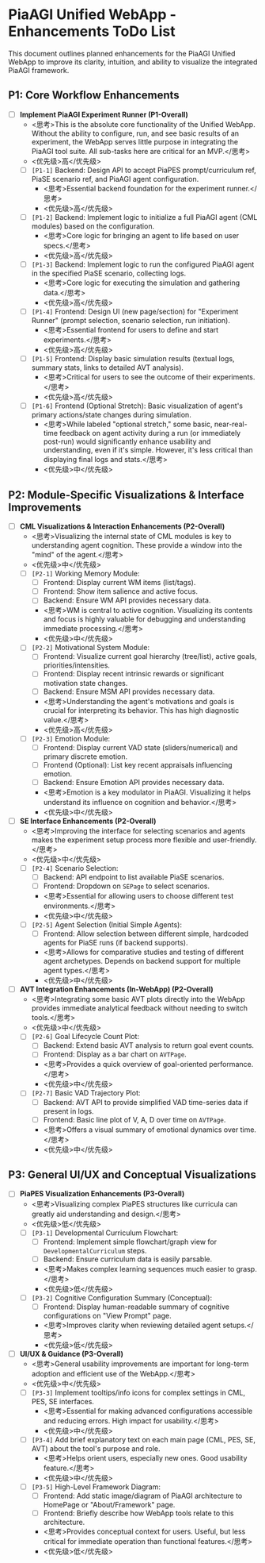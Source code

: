 # PiaAGI Unified WebApp - Enhancements ToDo List

This document outlines planned enhancements for the PiaAGI Unified WebApp to improve its clarity, intuition, and ability to visualize the integrated PiaAGI framework.

## P1: Core Workflow Enhancements

- [ ] **Implement PiaAGI Experiment Runner (P1-Overall)**
    - <思考>This is the absolute core functionality of the Unified WebApp. Without the ability to configure, run, and see basic results of an experiment, the WebApp serves little purpose in integrating the PiaAGI tool suite. All sub-tasks here are critical for an MVP.</思考>
    - <优先级>高</优先级>
    - [ ] `[P1-1]` Backend: Design API to accept PiaPES prompt/curriculum ref, PiaSE scenario ref, and PiaAGI agent configuration.
        - <思考>Essential backend foundation for the experiment runner.</思考>
        - <优先级>高</优先级>
    - [ ] `[P1-2]` Backend: Implement logic to initialize a full PiaAGI agent (CML modules) based on the configuration.
        - <思考>Core logic for bringing an agent to life based on user specs.</思考>
        - <优先级>高</优先级>
    - [ ] `[P1-3]` Backend: Implement logic to run the configured PiaAGI agent in the specified PiaSE scenario, collecting logs.
        - <思考>Core logic for executing the simulation and gathering data.</思考>
        - <优先级>高</优先级>
    - [ ] `[P1-4]` Frontend: Design UI (new page/section) for "Experiment Runner" (prompt selection, scenario selection, run initiation).
        - <思考>Essential frontend for users to define and start experiments.</思考>
        - <优先级>高</优先级>
    - [ ] `[P1-5]` Frontend: Display basic simulation results (textual logs, summary stats, links to detailed AVT analysis).
        - <思考>Critical for users to see the outcome of their experiments.</思考>
        - <优先级>高</优先级>
    - [ ] `[P1-6]` Frontend (Optional Stretch): Basic visualization of agent's primary actions/state changes during simulation.
        - <思考>While labeled "optional stretch," some basic, near-real-time feedback on agent activity during a run (or immediately post-run) would significantly enhance usability and understanding, even if it's simple. However, it's less critical than displaying final logs and stats.</思考>
        - <优先级>中</优先级>

## P2: Module-Specific Visualizations & Interface Improvements

- [ ] **CML Visualizations & Interaction Enhancements (P2-Overall)**
    - <思考>Visualizing the internal state of CML modules is key to understanding agent cognition. These provide a window into the "mind" of the agent.</思考>
    - <优先级>中</优先级>
    - [ ] `[P2-1]` Working Memory Module:
        - [ ] Frontend: Display current WM items (list/tags).
        - [ ] Frontend: Show item salience and active focus.
        - [ ] Backend: Ensure WM API provides necessary data.
        - <思考>WM is central to active cognition. Visualizing its contents and focus is highly valuable for debugging and understanding immediate processing.</思考>
        - <优先级>中</优先级>
    - [ ] `[P2-2]` Motivational System Module:
        - [ ] Frontend: Visualize current goal hierarchy (tree/list), active goals, priorities/intensities.
        - [ ] Frontend: Display recent intrinsic rewards or significant motivation state changes.
        - [ ] Backend: Ensure MSM API provides necessary data.
        - <思考>Understanding the agent's motivations and goals is crucial for interpreting its behavior. This has high diagnostic value.</思考>
        - <优先级>高</优先级>
    - [ ] `[P2-3]` Emotion Module:
        - [ ] Frontend: Display current VAD state (sliders/numerical) and primary discrete emotion.
        - [ ] Frontend (Optional): List key recent appraisals influencing emotion.
        - [ ] Backend: Ensure Emotion API provides necessary data.
        - <思考>Emotion is a key modulator in PiaAGI. Visualizing it helps understand its influence on cognition and behavior.</思考>
        - <优先级>中</优先级>
- [ ] **SE Interface Enhancements (P2-Overall)**
    - <思考>Improving the interface for selecting scenarios and agents makes the experiment setup process more flexible and user-friendly.</思考>
    - <优先级>中</优先级>
    - [ ] `[P2-4]` Scenario Selection:
        - [ ] Backend: API endpoint to list available PiaSE scenarios.
        - [ ] Frontend: Dropdown on `SEPage` to select scenarios.
        - <思考>Essential for allowing users to choose different test environments.</思考>
        - <优先级>中</优先级>
    - [ ] `[P2-5]` Agent Selection (Initial Simple Agents):
        - [ ] Frontend: Allow selection between different simple, hardcoded agents for PiaSE runs (if backend supports).
        - <思考>Allows for comparative studies and testing of different agent archetypes. Depends on backend support for multiple agent types.</思考>
        - <优先级>中</优先级>
- [ ] **AVT Integration Enhancements (In-WebApp) (P2-Overall)**
    - <思考>Integrating some basic AVT plots directly into the WebApp provides immediate analytical feedback without needing to switch tools.</思考>
    - <优先级>中</优先级>
    - [ ] `[P2-6]` Goal Lifecycle Count Plot:
        - [ ] Backend: Extend basic AVT analysis to return goal event counts.
        - [ ] Frontend: Display as a bar chart on `AVTPage`.
        - <思考>Provides a quick overview of goal-oriented performance.</思考>
        - <优先级>中</优先级>
    - [ ] `[P2-7]` Basic VAD Trajectory Plot:
        - [ ] Backend: AVT API to provide simplified VAD time-series data if present in logs.
        - [ ] Frontend: Basic line plot of V, A, D over time on `AVTPage`.
        - <思考>Offers a visual summary of emotional dynamics over time.</思考>
        - <优先级>中</优先级>

## P3: General UI/UX and Conceptual Visualizations

- [ ] **PiaPES Visualization Enhancements (P3-Overall)**
    - <思考>Visualizing complex PiaPES structures like curricula can greatly aid understanding and design.</思考>
    - <优先级>低</优先级>
    - [ ] `[P3-1]` Developmental Curriculum Flowchart:
        - [ ] Frontend: Implement simple flowchart/graph view for `DevelopmentalCurriculum` steps.
        - [ ] Backend: Ensure curriculum data is easily parsable.
        - <思考>Makes complex learning sequences much easier to grasp.</思考>
        - <优先级>低</优先级>
    - [ ] `[P3-2]` Cognitive Configuration Summary (Conceptual):
        - [ ] Frontend: Display human-readable summary of cognitive configurations on "View Prompt" page.
        - <思考>Improves clarity when reviewing detailed agent setups.</思考>
        - <优先级>低</优先级>
- [ ] **UI/UX & Guidance (P3-Overall)**
    - <思考>General usability improvements are important for long-term adoption and efficient use of the WebApp.</思考>
    - <优先级>中</优先级>
    - [ ] `[P3-3]` Implement tooltips/info icons for complex settings in CML, PES, SE interfaces.
        - <思考>Essential for making advanced configurations accessible and reducing errors. High impact for usability.</思考>
        - <优先级>中</优先级>
    - [ ] `[P3-4]` Add brief explanatory text on each main page (CML, PES, SE, AVT) about the tool's purpose and role.
        - <思考>Helps orient users, especially new ones. Good usability feature.</思考>
        - <优先级>中</优先级>
    - [ ] `[P3-5]` High-Level Framework Diagram:
        - [ ] Frontend: Add static image/diagram of PiaAGI architecture to HomePage or "About/Framework" page.
        - [ ] Frontend: Briefly describe how WebApp tools relate to this architecture.
        - <思考>Provides conceptual context for users. Useful, but less critical for immediate operation than functional features.</思考>
        - <优先级>低</优先级>
